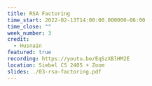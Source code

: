 ```yaml
---
title: RSA Factoring
time_start: 2022-02-13T14:00:00.000000-06:00
time_close: ""
week_number: 3
credit:
  - Husnain
featured: true
recording: https://youtu.be/EqSzXBlHM2E
location: Siebel CS 2405 + Zoom
slides: ./03-rsa-factoring.pdf
---
```

